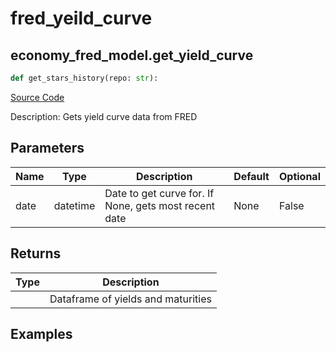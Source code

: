 # fred_yeild_curve

## economy_fred_model.get_yield_curve

```python
def get_stars_history(repo: str):
```
[Source Code](https://github.com/OpenBB-finance/OpenBBTerminal/tree/main/openbb_terminal/decorators.py#L250)

Description: Gets yield curve data from FRED

## Parameters

| Name | Type | Description | Default | Optional |
| ---- | ---- | ----------- | ------- | -------- |
| date | datetime | Date to get curve for.  If None, gets most recent date | None | False |

## Returns

| Type | Description |
| ---- | ----------- |
|  | Dataframe of yields and maturities |

## Examples

